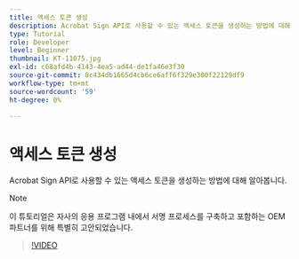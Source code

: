 ```yaml
---
title: 액세스 토큰 생성
description: Acrobat Sign API로 사용할 수 있는 액세스 토큰을 생성하는 방법에 대해 알아봅니다
type: Tutorial
role: Developer
level: Beginner
thumbnail: KT-11075.jpg
exl-id: c68afd4b-4143-4ea5-ad44-de1fa46e3f30
source-git-commit: 0c434db1665d4cb6ce6aff6f329e300f22129df9
workflow-type: tm+mt
source-wordcount: '59'
ht-degree: 0%

---
```


# 액세스 토큰 생성

Acrobat Sign API로 사용할 수 있는 액세스 토큰을 생성하는 방법에 대해 알아봅니다.

>[!NOTE]
>
>이 튜토리얼은 자사의 응용 프로그램 내에서 서명 프로세스를 구축하고 포함하는 OEM 파트너를 위해 특별히 고안되었습니다.

>[!VIDEO](https://video.tv.adobe.com/v/347350?hidetitle=true)
